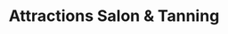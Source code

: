 ---
title: "Attractions Salon & Tanning"
url: /alpena/attractions-salon-and-tanning/
shop: hairdresser
---